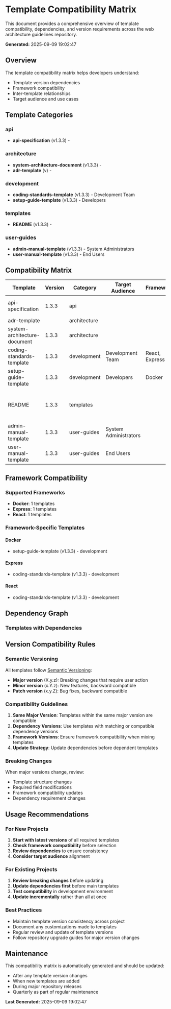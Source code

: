 # Template Compatibility Matrix

This document provides a comprehensive overview of template compatibility, dependencies, and version requirements across the web architecture guidelines repository.

**Generated:** 2025-09-09 19:02:47

## Overview

The template compatibility matrix helps developers understand:
- Template version dependencies
- Framework compatibility
- Inter-template relationships
- Target audience and use cases

## Template Categories

### api

- **api-specification** (v1.3.3) - 

### architecture

- **system-architecture-document** (v1.3.3) - 
- **adr-template** (v) - 

### development

- **coding-standards-template** (v1.3.3) - Development Team  
- **setup-guide-template** (v1.3.3) - Developers  

### templates

- **README** (v1.3.3) - 

### user-guides

- **admin-manual-template** (v1.3.3) - System Administrators  
- **user-manual-template** (v1.3.3) - End Users  


## Compatibility Matrix

| Template | Version | Category | Target Audience | Frameworks | Dependencies | Last Updated |
|----------|---------|----------|-----------------|------------|--------------|--------------|
| api-specification | 1.3.3 | api |  |  |  | 2025-09-06 @ 22:12 |
| adr-template |  | architecture |  |  |  |  |
| system-architecture-document | 1.3.3 | architecture |  |  |  | 2025-09-06 @ 22:12 |
| coding-standards-template | 1.3.3 | development | Development Team   | React, Express |  | 2025-09-06 @ 22:12 |
| setup-guide-template | 1.3.3 | development | Developers   | Docker |  | 2025-09-06 @ 22:12 |
| README | 1.3.3 | templates |  |  | architecture/adr-template, docs/decisions/adr-001-database-choice.md | 2025-09-06 @ 22:12 |
| admin-manual-template | 1.3.3 | user-guides | System Administrators   |  |  | 2025-09-06 @ 22:12 |
| user-manual-template | 1.3.3 | user-guides | End Users   |  |  | 2025-09-06 @ 22:12 |

## Framework Compatibility

### Supported Frameworks

- **Docker**: 1 templates
- **Express**: 1 templates
- **React**: 1 templates

### Framework-Specific Templates

#### Docker

- setup-guide-template (v1.3.3) - development

#### Express

- coding-standards-template (v1.3.3) - development

#### React

- coding-standards-template (v1.3.3) - development


## Dependency Graph

### Templates with Dependencies


## Version Compatibility Rules

### Semantic Versioning

All templates follow [Semantic Versioning](https://semver.org/):
- **Major version** (X.y.z): Breaking changes that require user action
- **Minor version** (x.Y.z): New features, backward compatible
- **Patch version** (x.y.Z): Bug fixes, backward compatible

### Compatibility Guidelines

1. **Same Major Version**: Templates within the same major version are compatible
2. **Dependency Versions**: Use templates with matching or compatible dependency versions
3. **Framework Versions**: Ensure framework compatibility when mixing templates
4. **Update Strategy**: Update dependencies before dependent templates

### Breaking Changes

When major versions change, review:
- Template structure changes
- Required field modifications
- Framework compatibility updates
- Dependency requirement changes

## Usage Recommendations

### For New Projects

1. **Start with latest versions** of all required templates
2. **Check framework compatibility** before selection
3. **Review dependencies** to ensure consistency
4. **Consider target audience** alignment

### For Existing Projects

1. **Review breaking changes** before updating
2. **Update dependencies first** before main templates
3. **Test compatibility** in development environment
4. **Update incrementally** rather than all at once

### Best Practices

- Maintain template version consistency across project
- Document any customizations made to templates
- Regular review and update of template versions
- Follow repository upgrade guides for major version changes

## Maintenance

This compatibility matrix is automatically generated and should be updated:
- After any template version changes
- When new templates are added
- During major repository releases
- Quarterly as part of regular maintenance

**Last Generated:** 2025-09-09 19:02:47
